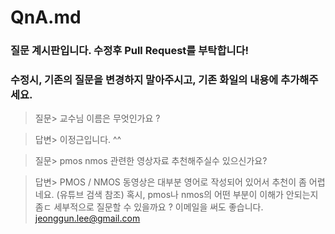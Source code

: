 # QnA.md

### 질문 계시판입니다. 수정후 Pull Request를 부탁합니다!
### 수정시, 기존의 질문을 변경하지 말아주시고, 기존 화일의 내용에 추가해주세요.

> 질문> 교수님 이름은 무엇인가요 ?

> 답변> 이정근입니다. ^^


> 질문> pmos nmos 관련한 영상자료 추천해주실수 있으신가요?

> 답변> PMOS / NMOS 동영상은 대부분 영어로 작성되어 있어서 추천이 좀 어렵네요. (유튜브 검색 참조)
       혹시, pmos나 nmos의 어떤 부분이 이해가 안되는지 좀ㄷ 세부적으로 질문할 수 있을까요 ?
       이메일을 써도 좋습니다. jeonggun.lee@gmail.com
       
